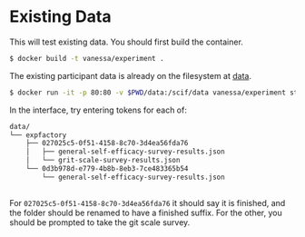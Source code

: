 # Existing Data

This will test existing data. You should first build the container.

```bash
$ docker build -t vanessa/experiment .
```

The existing participant data is already on the filesystem at [data](data).

```bash
$ docker run -it -p 80:80 -v $PWD/data:/scif/data vanessa/experiment start --headless
```

In the interface, try entering tokens for each of:

```bash
data/
└── expfactory
    ├── 027025c5-0f51-4158-8c70-3d4ea56fda76
    │   ├── general-self-efficacy-survey-results.json
    │   └── grit-scale-survey-results.json
    └── 0d3b978d-e779-4b8b-8eb3-7ce483365b54
        └── general-self-efficacy-survey-results.json
      
```

For `027025c5-0f51-4158-8c70-3d4ea56fda76` it should say it is finished, and the folder
should be renamed to have a finished suffix. For the other, you should be prompted to take
the git scale survey.

